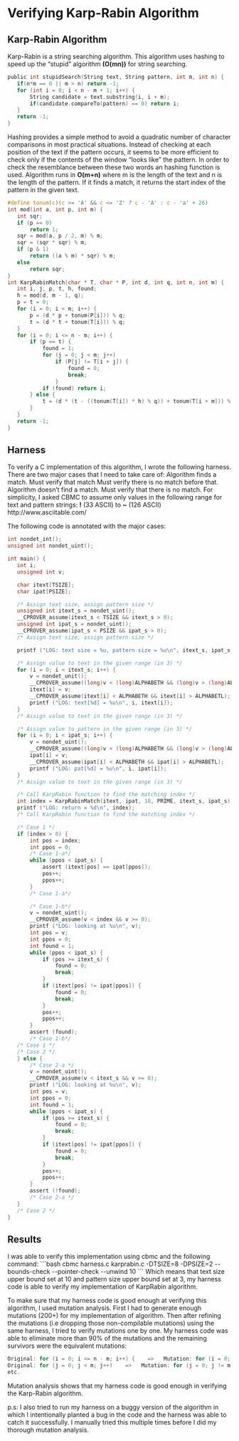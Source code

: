 <h1>Verifying Karp-Rabin Algorithm</h1>

<h2>Karp-Rabin Algorithm</h2>
Karp-Rabin is a string searching algorithm. This algorithm uses hashing to speed up the “stupid” algorithm <strong>(O(mn))</strong> for string searching.

```C
public int stupidSearch(String text, String pattern, int m, int n) {
   if(n*m == 0 || m > n) return -1;
   for (int i = 0; i < n - m + 1; i++) {
       String candidate = text.substring(i, i + m);
       if(candidate.compareTo(pattern) == 0) return i;
   }
   return -1;
}
```

Hashing provides a simple method to avoid a quadratic number of character comparisons in most practical situations. Instead of checking at each position of the text if the pattern occurs, it seems to be more efficient to check only if the contents of the window “looks like” the pattern. In order to check the resemblance between these two words an hashing function is used.
Algorithm runs in <strong>O(m+n)</strong> where m is the length of the text and n is the length of the pattern. If it finds a match, it returns the start index of the pattern in the given text.

```C
#define tonum(c)(c >= 'A' && c <= 'Z' ? c - 'A' : c - 'a' + 26)
int mod(int a, int p, int m) {
   int sqr;
   if (p == 0)
       return 1;
   sqr = mod(a, p / 2, m) % m;
   sqr = (sqr * sqr) % m;
   if (p & 1)
       return ((a % m) * sqr) % m;
   else
       return sqr;
}
int KarpRabinMatch(char * T, char * P, int d, int q, int n, int m) {
   int i, j, p, t, h, found;
   h = mod(d, m - 1, q);
   p = t = 0;
   for (i = 0; i < m; i++) {
       p = (d * p + tonum(P[i])) % q;
       t = (d * t + tonum(T[i])) % q;
   }
   for (i = 0; i <= n - m; i++) {
       if (p == t) {
           found = 1;
           for (j = 0; j < m; j++)
               if (P[j] != T[i + j]) {
                   found = 0;
                   break;
               }
           if (found) return i;
       } else {
           t = (d * (t - ((tonum(T[i]) * h) % q)) + tonum(T[i + m])) % q;
       }
   }
   return -1;
}
```



<h2>Harness</h2>
To verify a C implementation of this algorithm, I wrote the following harness. There are two major cases that I need to take care of:
Algorithm finds a match.
Must verify that match
Must verify there is no match before that.
Algorithm doesn’t find a match.
Must verify that there is no match.
For simplicity, I asked CBMC to assume only values in the following range for text and pattern strings: <strong>!</strong> (33 ASCII) to <strong>~</strong> (126 ASCII) http://www.asciitable.com/

The following code is annotated with the major cases:
```C
int nondet_int();
unsigned int nondet_uint();

int main() {
   int i;
   unsigned int v;

   char itext[TSIZE];
   char ipat[PSIZE];

   /* Assign text size, assign pattern size */
   unsigned int itext_s = nondet_uint();
   __CPROVER_assume(itext_s < TSIZE && itext_s > 0);
   unsigned int ipat_s = nondet_uint();
   __CPROVER_assume(ipat_s < PSIZE && ipat_s > 0);
   /* Assign text size, assign pattern size */

   printf ("LOG: text size = %u, pattern size = %u\n", itext_s, ipat_s);

   /* Assign value to text in the given range (in 3) */
   for (i = 0; i < itext_s; i++) {
       v = nondet_unit();
       __CPROVER_assume((long)v < (long)ALPHABETH && (long)v > (long)ALPHABETL);
       itext[i] = v;
       __CPROVER_assume(itext[i] < ALPHABETH && itext[i] > ALPHABETL);
       printf ("LOG: text[%d] = %u\n", i, itext[i]);
   }
   /* Assign value to text in the given range (in 3) */

   /* Assign value to pattern in the given range (in 3) */
   for (i = 0; i < ipat_s; i++) {
       v = nondet_uint();
       __CPROVER_assume((long)v < (long)ALPHABETH && (long)v > (long)ALPHABETL);
       ipat[i] = v;
       __CPROVER_assume(ipat[i] < ALPHABETH && ipat[i] > ALPHABETL);
       printf ("LOG: pat[%d] = %u\n", i, ipat[i]);
   }
   /* Assign value to text in the given range (in 3) */

   /* Call KarpRabin function to find the matching index */
   int index = KarpRabinMatch(itext, ipat, 10, PRIME, itext_s, ipat_s);
   printf ("LOG: return = %d\n", index);
   /* Call KarpRabin function to find the matching index */

   /* Case 1 */
   if (index > 0) {
       int pos = index;
       int ppos = 0;
       /* Case 1-a*/
       while (ppos < ipat_s) {
           assert (itext[pos] == ipat[ppos]);
           pos++;
           ppos++;
       }
       /* Case 1-a*/

       /* Case 1-b*/
       v = nondet_uint();
       __CPROVER_assume(v < index && v >= 0);
       printf ("LOG: looking at %u\n", v);
       int pos = v;
       int ppos = 0;
       int found = 1;
       while (ppos < ipat_s) {
           if (pos >= itext_s) {
               found = 0;
               break;
           }
           if (itext[pos] != ipat[ppos]) {
               found = 0;
               break;
           }
           pos++;
           ppos++;
       }
       assert (found);
       /* Case 1-b*/
   /* Case 1 */
   /* Case 2 */
   } else {
       /* Case 2-a */
       v = nondet_uint();
       __CPROVER_assume(v < itext_s && v >= 0);
       printf ("LOG: looking at %u\n", v);
       int pos = v;
       int ppos = 0;
       int found = 1;
       while (ppos < ipat_s) {
           if (pos >= itext_s) {
               found = 0;
               break;
           }
           if (itext[pos] != ipat[ppos]) {
               found = 0;
               break;
           }
           pos++;
           ppos++;
       }
       assert (!found);
       /* Case 2-a */
   }
   /* Case 2 */
}
```

<h2>Results</h2>
I was able to verify this implementation using cbmc and the following command:
```bash
cbmc harness.c karprabin.c -DTSIZE=8 -DPSIZE=2 --bounds-check --pointer-check --unwind 10
```
Which means that text size upper bound set at 10 and pattern size upper bound set at 3, my harness code is able to verify my implementation of KarpRabin algorithm.

To make sure that my harness code is good enough at verifying this algorithm, I used mutation analysis. First I had to generate enough mutations (200+) for my implementation of algorithm. Then after refining the mutations (i.e dropping those non-compilable mutations) using the same harness, I tried to verify mutations one by one. My harness code was able to eliminate more than 90% of the mutations and the remaining survivors were the equivalent mutations:
```C
Original: for (i = 0; i <= n - m; i++) {    =>   Mutation: for (i = 0; i != n - m; i++) {
Original: for (j = 0; j < m; j++)    =>   Mutation: for (j = 0; j != m; j++)
etc.
```

Mutation analysis shows that my harness code is good enough in verifying the Karp-Rabin algorithm.

p.s: I also tried to run my harness on a buggy version of the algorithm in which I intentionally planted a bug in the code and the harness was able to catch it successfully. I manually tried this multiple times before I did my thorough mutation analysis.
